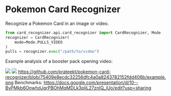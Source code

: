 # Pokemon Card Recognizer

Recognize a Pokemon Card in an image or video.

```python
from card_recognizer.api.card_recognizer import CardRecognizer, Mode 
recognizer = CardRecognizer(
    mode=Mode.PULLS_VIDEO
)
pulls = recognizer.exec("/path/to/video")
```

Example analysis of a booster pack opening video:

![](https://github.com/prateekt/pokemon-card-recognizer/blob/75409e8ecdc32256dfc4a0a8243782152fdd406b/example2.png?raw=true)
![](https://github.com/prateekt/pokemon-card-recognizer/blob/75409e8ecdc32256dfc4a0a8243782152fdd406b/example.png?raw=true)
https://github.com/prateekt/pokemon-card-recognizer/blob/75409e8ecdc32256dfc4a0a8243782152fdd406b/example.png
Benchmarks: https://docs.google.com/presentation/d/10--ByPMkb6OnwhdJqrPBOhMqMDLk3pliL27znlQ_jUo/edit?usp=sharing


    
